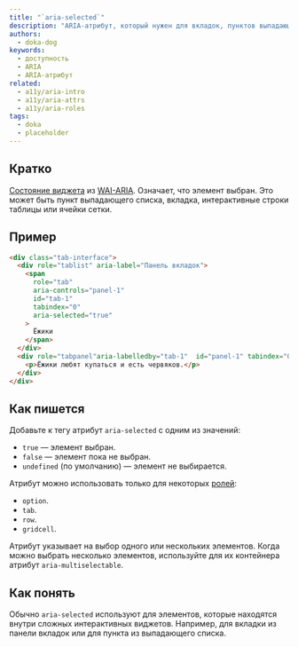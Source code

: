```yaml
---
title: "`aria-selected`"
description: "ARIA-атрибут, который нужен для вкладок, пунктов выпадающих списков, строк таблиц и ячеек сеток."
authors:
  - doka-dog
keywords:
  - доступность
  - ARIA
  - ARIA-атрибут
related:
  - a11y/aria-intro
  - a11y/aria-attrs
  - a11y/aria-roles
tags:
  - doka
  - placeholder
---
```


## Кратко

[Состояние виджета](/aria-attrs/#atributy-vidzhetov) из [WAI-ARIA](/a11y/aria-intro/#specifikaciya). Означает, что элемент выбран. Это может быть пункт выпадающего списка, вкладка, интерактивные строки таблицы или ячейки сетки.

## Пример

```html
<div class="tab-interface">
  <div role="tablist" aria-label="Панель вкладок">
    <span
      role="tab"
      aria-controls="panel-1"
      id="tab-1"
      tabindex="0"
      aria-selected="true"
    >
      Ёжики
    </span>
  </div>
  <div role="tabpanel"aria-labelledby="tab-1"  id="panel-1" tabindex="0">
    <p>Ёжики любят купаться и есть червяков.</p>
  </div>
</div>
```

## Как пишется

Добавьте к тегу атрибут `aria-selected` с одним из значений:

- `true` — элемент выбран.
- `false` — элемент пока не выбран.
- `undefined` (по умолчанию) — элемент не выбирается.

Атрибут можно использовать только для некоторых [ролей](/a11y/aria-roles/):

- `option`.
- `tab`.
- `row`.
- `gridcell`.

Атрибут указывает на выбор одного или нескольких элементов. Когда можно выбрать несколько элементов, используйте для их контейнера атрибут `aria-multiselectable`.

## Как понять

Обычно `aria-selected` используют для элементов, которые находятся внутри сложных интерактивных виджетов. Например, для вкладки из панели вкладок или для пункта из выпадающего списка. 
